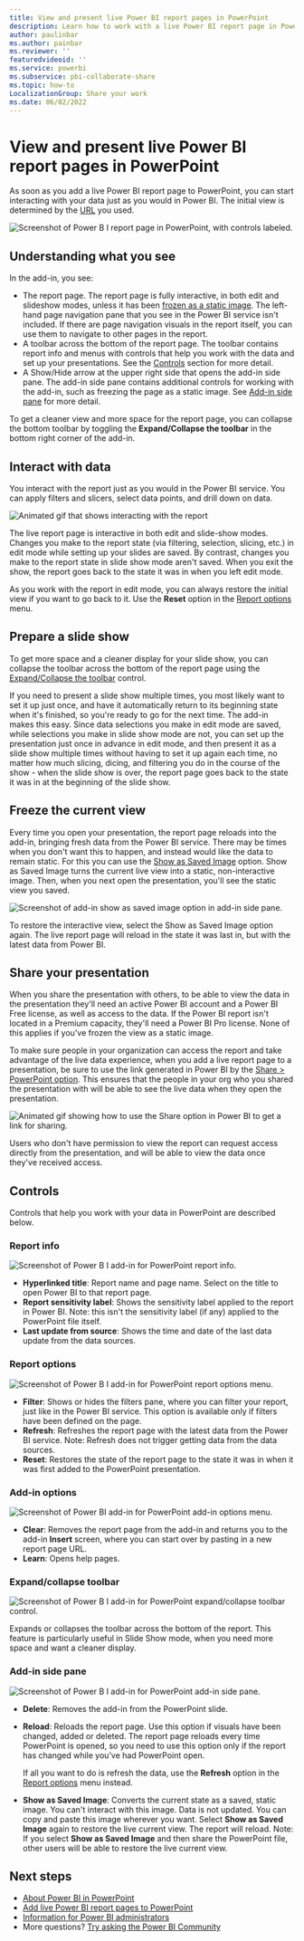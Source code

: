 ```yaml
---
title: View and present live Power BI report pages in PowerPoint
description: Learn how to work with a live Power BI report page in PowerPoint.
author: paulinbar
ms.author: painbar
ms.reviewer: ''
featuredvideoid: ''
ms.service: powerbi
ms.subservice: pbi-collaborate-share
ms.topic: how-to
LocalizationGroup: Share your work
ms.date: 06/02/2022
---
```


# View and present live Power BI report pages in PowerPoint

As soon as you add a live Power BI report page to PowerPoint, you can start interacting with your data just as you would in Power BI. The initial view is determined by the [URL](./service-power-bi-powerpoint-add-in-install.md#get-the-report-page-url) you used.

![Screenshot of Power B I report page in PowerPoint, with controls labeled.](media/service-power-bi-powerpoint-add-in-view-present/power-bi-add-in-report-page-controls.png)

## Understanding what you see

In the add-in, you see:

* The report page. The report page is fully interactive, in both edit and slideshow modes, unless it has been [frozen as a static image](#freeze-the-current-view). The left-hand page navigation pane that you see in the Power BI service isn't included. If there are page navigation visuals in the report itself, you can use them to navigate to other pages in the report.
* A toolbar across the bottom of the report page. The toolbar contains report info and menus with controls that help you work with the data and set up your presentations. See the [Controls](#controls) section for more detail.
* A Show/Hide arrow at the upper right side that opens the add-in side pane. The add-in side pane contains additional controls for working with the add-in, such as freezing the page as a static image. See [Add-in side pane](#add-in-side-pane) for more detail.

To get a cleaner view and more space for the report page, you can collapse the bottom toolbar by toggling the **Expand/Collapse the toolbar** in the bottom right corner of the add-in.

## Interact with data

You interact with the report just as you would in the Power BI service. You can apply filters and slicers, select data points, and drill down on data.

![Animated gif that shows interacting with the report](media/service-power-bi-powerpoint-add-in-view-present/power-bi-add-in-interact-report.gif)

The live report page is interactive in both edit and slide-show modes. Changes you make to the report state (via filtering, selection, slicing, etc.) in edit mode while setting up your slides are saved. By contrast, changes you make to the report state in slide show mode aren't saved. When you exit the show, the report goes back to the state it was in when you left edit mode.

As you work with the report in edit mode, you can always restore the initial view if you want to go back to it. Use the **Reset** option in the [Report options](#report-options) menu.

## Prepare a slide show

To get more space and a cleaner display for your slide show, you can collapse the toolbar across the bottom of the report page using the [Expand/Collapse the toolbar](#expandcollapse-toolbar) control.

If you need to present a slide show multiple times, you most likely want to set it up just once, and have it automatically return to its beginning state when it's finished, so you're ready to go for the next time. The add-in makes this easy. Since data selections you make in edit mode are saved, while selections you make in slide show mode are not, you can set up the presentation just once in advance in edit mode, and then present it as a slide show multiple times without having to set it up again each time, no matter how much slicing, dicing, and filtering you do in the course of the show - when the slide show is over, the report page goes back to the state it was in at the beginning of the slide show.

## Freeze the current view

Every time you open your presentation, the report page reloads into the add-in, bringing fresh data from the Power BI service. There may be times when you don't want this to happen, and instead would like the data to remain static. For this you can use the [Show as Saved Image](#add-in-side-pane) option. Show as Saved Image turns the current live view into a static, non-interactive image. Then, when you next open the presentation, you'll see the static view you saved.

![Screenshot of add-in show as saved image option in add-in side pane.](media/service-power-bi-powerpoint-add-in-view-present/power-bi-powerpoint-addin-show-saved-image.png)

To restore the interactive view, select the Show as Saved Image option again. The live report page will reload in the state it was last in, but with the latest data from Power BI.

## Share your presentation

When you share the presentation with others, to be able to view the data in the presentation they'll need an active Power BI account and a Power BI Free license, as well as access to the data. If the Power BI report isn't located in a Premium capacity, they'll need a Power BI Pro license. None of this applies if you've frozen the view as a static image.

To make sure people in your organization can access the report and take advantage of the live data experience, when you add a live report page to a presentation, be sure to use the link generated in Power BI by the [Share > PowerPoint option](./service-power-bi-powerpoint-add-in-install.md?tabs=share#get-the-report-page-url). This ensures that the people in your org who you shared the presentation with will be able to see the live data when they open the presentation.

![Animated gif showing how to use the Share option in Power BI to get a link for sharing.](media/service-power-bi-powerpoint-add-in-view-present/power-bi-add-in-share-option.gif)

Users who don't have permission to view the report can request access directly from the presentation, and will be able to view the data once they've received access.

## Controls

Controls that help you work with your data in PowerPoint are described below.

### Report info

![Screenshot of Power B I add-in for PowerPoint report info.](media/service-power-bi-powerpoint-add-in-view-present/power-bi-powerpoint-addin-report-info.png)

* **Hyperlinked title**: Report name and page name. Select on the title to open Power BI to that report page.
* **Report sensitivity label**: Shows the sensitivity label applied to the report in Power BI. Note: this isn't the sensitivity label (if any) applied to the PowerPoint file itself.
* **Last update from source**: Shows the time and date of the last data update from the data sources.

### Report options

![Screenshot of Power B I add-in for PowerPoint report options menu.](media/service-power-bi-powerpoint-add-in-view-present/power-bi-powerpoint-addin-report-options.png)

* **Filter**: Shows or hides the filters pane, where you can filter your report, just like in the Power BI service. This option is available only if filters have been defined on the page.
* **Refresh**: Refreshes the report page with the latest data from the Power BI service. Note: Refresh does not trigger getting data from the data sources.
* **Reset**: Restores the state of the report page to the state it was in when it was first added to the PowerPoint presentation.

### Add-in options

![Screenshot of Power BI add-in for PowerPoint add-in options menu.](media/service-power-bi-powerpoint-add-in-view-present/power-bi-powerpoint-addin-addin-options.png)

* **Clear**: Removes the report page from the add-in and returns you to the add-in **Insert** screen, where you can start over by pasting in a new report page URL.
* **Learn**: Opens help pages.

### Expand/collapse toolbar

![Screenshot of Power B I add-in for PowerPoint expand/collapse toolbar control.](media/service-power-bi-powerpoint-add-in-view-present/power-bi-powerpoint-addin-expand-collapse-toolbar.png)

Expands or collapses the toolbar across the bottom of the report. This feature is particularly useful in Slide Show mode, when you need more space and want a cleaner display.

### Add-in side pane

![Screenshot of Power B I add-in for PowerPoint add-in side pane.](media/service-power-bi-powerpoint-add-in-view-present/power-bi-powerpoint-addin-addin-sidebar.png)
* **Delete**: Removes the add-in from the PowerPoint slide.
* **Reload**: Reloads the report page. Use this option if visuals have been changed, added or deleted. The report page reloads every time PowerPoint is opened, so you need to use this option only if the report has changed while you’ve had PowerPoint open.

    If all you want to do is refresh the data, use the **Refresh** option in the [Report options](#report-options) menu instead.

* **Show as Saved Image**: Converts the current state as a saved, static image. You can't interact with this image. Data is not updated. You can copy and paste this image wherever you want. Select **Show as Saved Image** again to restore the live current view. The report will reload. Note: If you select **Show as Saved Image** and then share the PowerPoint file, other users will be able to restore the live current view.

## Next steps

* [About Power BI in PowerPoint](./service-power-bi-powerpoint-add-in-about.md)
* [Add live Power BI report pages to PowerPoint](./service-power-bi-powerpoint-add-in-install.md)
* [Information for Power BI administrators](./service-power-bi-powerpoint-add-in-admin.md)
* More questions? [Try asking the Power BI Community](https://community.powerbi.com/)

